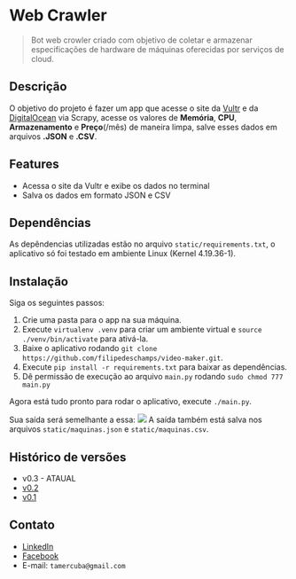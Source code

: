 # Web Crawler
>Bot web crowler criado com objetivo de coletar e armazenar especificações de hardware de máquinas oferecidas por serviços de cloud.

## Descrição
O objetivo do projeto é fazer um app que acesse o site da [Vultr](https://www.vultr.com/pricing/) e da [DigitalOcean](https://www.digitalocean.com/pricing/#droplet) via Scrapy, acesse os valores de **Memória**, **CPU**, **Armazenamento** e **Preço**(/mês) de maneira limpa, salve esses dados em arquivos **.JSON** e **.CSV**.

## Features
* Acessa o site da Vultr e exibe os dados no terminal
* Salva os dados em formato JSON e CSV

## Dependências
As depêndencias utilizadas estão no arquivo `static/requirements.txt`, o aplicativo só foi testado em ambiente Linux (Kernel 4.19.36-1).

## Instalação
Siga os seguintes passos:
1. Crie uma pasta para o app na sua máquina.
1. Execute `virtualenv .venv` para criar um ambiente virtual e `source ./venv/bin/activate` para ativá-la.
1. Baixe o aplicativo rodando `git clone https://github.com/filipedeschamps/video-maker.git`.
1. Execute `pip install -r requirements.txt` para baixar as dependências.
1. Dê permissão de execução ao arquivo `main.py` rodando `sudo chmod 777 main.py`

Agora está tudo pronto para rodar o aplicativo, execute `./main.py`.

Sua saída será semelhante a essa:
![](https://raw.githubusercontent.com/tamercuba/Web-Crawler/master/static/output_print.png)
A saída também está salva nos arquivos `static/maquinas.json` e `static/maquinas.csv`.

## Histórico de versões

* v0.3 - ATAUAL
* [v0.2](https://github.com/tamercuba/Web-Crawler/tree/v0.2)
* [v0.1](https://github.com/tamercuba/Web-Crawler/tree/v0.1)

## Contato
* [LinkedIn](https://linkedin.com/in/tamercuba)
* [Facebook](https://www.fb.com/tamercuba)
* E-mail: `tamercuba@gmail.com`
